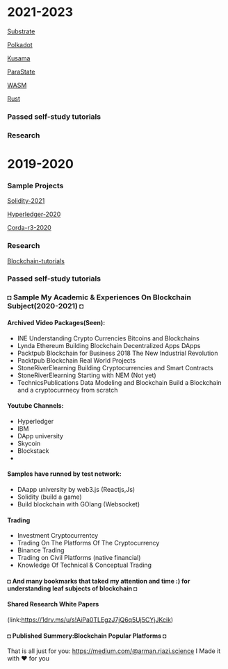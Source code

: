 
# 2021-2023
 [Substrate](Substrate.md)

 [Polkadot](Polkadot.md)

 [Kusama](Kusama.md)

 [ParaState](ParaState.md)

 [WASM](WASM.md)

 [Rust](Rust.md)

### Passed self-study tutorials 

### Research
<!-- [Blockchain-tutorials](Blockchain-tutorials.md) -->


# 2019-2020

### Sample Projects

[Solidity-2021](Solidity.md)

[Hyperledger-2020](Hyperledger.md)

[Corda-r3-2020](Corda-r3.md)

### Research
[Blockchain-tutorials](Blockchain-tutorials.md)

### Passed self-study tutorials 

### ◘ Sample My Academic & Experiences On Blockchain Subject(2020-2021) ◘

#### Archived Video Packages(**Seen**):
- INE Understanding Crypto Currencies Bitcoins and Blockchains
- Lynda Ethereum Building Blockchain Decentralized Apps DApps
- Packtpub Blockchain for Business 2018 The New Industrial Revolution
- Packtpub Blockchain Real World Projects
- StoneRiverElearning Building Cryptocurrencies and Smart Contracts
- StoneRiverElearning Starting with NEM (Not yet)
- TechnicsPublications Data Modeling and Blockchain
Build a Blockchain and a cryptocurrnecy from scratch
#### Youtube Channels:
- Hyperledger
- IBM 
- DApp university
- Skycoin
- Blockstack
-
#### Samples have runned by test network:
- DAapp university by web3.js (Reactjs,Js)
- Solidity (build a game)
- Build blockchain with GOlang (Websocket)
#### Trading
- Investment Cryptocurrentcy
- Trading On The Platforms Of The Cryptocurrency
- Binance Trading
- Trading on Civil Platforms (native financial)
- Knowledge Of Technical & Conceptual Trading
#### ◘ And many bookmarks that taked my attention and time :) for understanding leaf subjects of blockchain ◘
#### Shared Research White Papers
(link:https://1drv.ms/u/s!AiPa0TLEgzJ7jQ6q5Uj5CYjJKcik)

#### ◘ Published Summery:Blockchain Popular Platforms ◘
That is all just for you:
https://medium.com/@arman.riazi.science
I Made it with ❤️ for you


